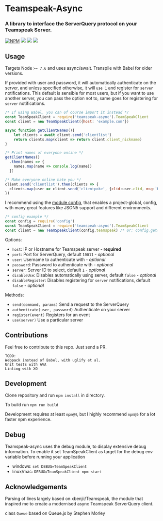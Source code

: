 # Teamspeak-Async
### A library to interface the ServerQuery protocol on your Teamspeak Server.
[![NPM](https://img.shields.io/npm/v/teamspeak-async.svg)](https://www.npmjs.com/package/teamspeak-async)
[![](https://img.shields.io/npm/l/teamspeak-async.svg)](https://github.com/Nicholaiii/teamspeak-async/blob/master/LICENSE)
[![](https://img.shields.io/badge/code_style-XO-5ed9c7.svg)](https://github.com/sindresorhus/xo)
[![](https://img.shields.io/npm/dt/teamspeak-async.svg)](https://www.npmjs.com/package/teamspeak-async)

## Usage
Targets Node `>= 7.6` and uses async/await. Transpile with Babel for older versions.

If provided with user and password, it will automatically authenticate on the server, and unless specified otherwise, it will `use 1` and register for `server` notifications.
This default is sensible for most users, but if you want to use another server, you can pass the option not to, same goes for registering for  `server` notifications.

```js
/* If using Babel, you can of course import it instead */
const TeamSpeakClient = require('teamspeak-async').TeamSpeakClient
const client = new TeamSpeakClient({host: 'example.com'})

async function getClientNames(){
	let clients = await client.send('clientlist')
	return clients.map(client => return client.client_nickname)
}

/* Print names of everyone online */
getClientNames()
  .then(names => {
    names.map(name => console.log(name))
  })

/* Make everyone online hate you */
client.send('clientlist').then(clients => {
  clients.map(user => client.send('clientpoke', {clid:user.clid, msg:`Hello ${user.client_nickname}`}))
})
```

I recommend using the [module config](https://www.npmjs.com/package/config), that enables a project-global, config, with many great features like JSON5 support and different environments.

```js
/* config example */
const config = require('config')
const TeamSpeakClient = require('teamspeak-async').TeamSpeakClient
const client = new TeamSpeakClient(config.teamspeak) /* or: config.get('teamspeak') */
```

Options:
- `host`: IP or Hostname for Teamspeak server - **required**
- `port`: Port for ServerQuery, default `10011` - *optional*
- `user`: Username to authenticate with - *optional*
- `password`: Password to authenticate with - *optional*
- `server`: Server ID to select, default `1` - *optional*
- `disableUse`: Disables automatically using server, default `false` - *optional*
- `disableRegister`: Disables registering for `server` notifications, default `false` - *optional*

Methods:
- `send(command, params)` Send a request to the ServerQuery
- `authenticate(user, password)` Authenticate on your server
- `register(event)` Registers for an event
- `use(server)` Use a particular server

## Contributions
Feel free to contribute to this repo. Just send a PR.

```
TODO:
Webpack instead of Babel, with uglify et al.
Unit tests with AVA
Linting with XO
```
## Development
Clone repository and run `npm install` in directory.

To build run `npm run build`

Development requires at least `npm@4`, but I highly recommend `npm@5` for a lot faster npm experience.

## Debug
Teamspeak-async uses the debug module, to display extensive debug information. To enable it set TeamSpeakClient as target for the debug env variable before running your application
- windows: `set DEBUG=TeamSpeakClient`
- linux/mac: `DEBUG=TeamSpeakClient npm start`

## Acknowledgements
Parsing of lines largely based on xbenjii/Teamspeak, the module that inspired me to create a modernised async Teamspeak ServerQuery client.

class `Queue` based on Queue.js by Stephen Morley
